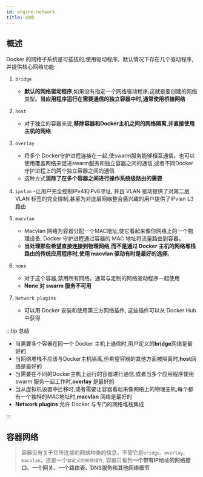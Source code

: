 ```yaml
---
id: engine-network
title: 网络
---
```


## 概述

Docker 的网络子系统是可插拔的,使用驱动程序。默认情况下存在几个驱动程序,并提供核心网络功能:

1. `bridge`
    - **默认的网络驱动程序**,如果没有指定一个网络驱动程序,这就是要创建的网络类型。**当应用程序运行在需要通信的独立容器中时,通常使用桥接网络**

2. `host`
    - 对于独立的容器来说,**移除容器和Docker主机之间的网络隔离,并直接使用主机的网络**

3. `overlay`
    - 将多个 Docker守护进程连接在一起,使swarm服务能够相互通信。也可以使用覆盖网络来促进swarm服务和独立容器之间的通信,或者不同Docker守护进程上的两个独立容器之间的通信
    - 这种方式**消除了在多个容器之间进行操作系统级路由的需要**

4. `ipvlan`
    -让用户完全控制IPv4和IPv6寻址, 并且 VLAN 驱动提供了对第二层 VLAN 标签的完全控制,甚至为对底层网络整合感兴趣的用户提供了IPvlan L3路由

5. `macvlan`
    - Macvlan 网络为容器分配一个MAC地址,使它看起来像你网络上的一个物理设备, Docker 守护进程通过容器的 MAC 地址将流量路由到容器。
    - **当处理那些希望直接连接到物理网络,而不是通过 Docker 主机的网络堆栈路由的传统应用程序时,使用 macvlan 驱动有时是最好的选择**。

6. `none`
    - 对于这个容器,禁用所有网络。通常与定制的网络驱动程序一起使用
    - **None 对 swarm 服务不可用**

7. `Network plugins`
    - 可以用 Docker 安装和使用第三方网络插件, 这些插件可以从 Docker Hub中获得

:::tip 总结

- 当需要多个容器在同一个 Docker 主机上通信时,用户定义的**bridge**网络是最好的
- 当网络堆栈不应该与Docker主机隔离,但希望容器的其他方面被隔离时,**host**网络是最好的
- 当需要在不同的Docker主机上运行的容器进行通信,或者当多个应用程序使用 swarm 服务一起工作时,**overlay** 是最好的
- 当从虚拟机设置中迁移时,或者需要让容器看起来像网络上的物理主机,每个都有一个独特的MAC地址时,**macvlan** 网络是最好的
- **Network plugins** 允许 Docker 与专门的网络堆栈集成

:::

## 容器网络

> 容器没有关于它所连接的网络种类的信息，不管它是`bridge、overlay、macvlan`，还是一个`自定义的网络插件`, 容器只看到**一个带有IP地址的网络接口、一个网关、一个路由表、DNS服务和其他网络细节**
